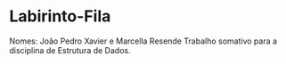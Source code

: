 # Labirinto-Fila
Nomes: João Pedro Xavier e Marcella Resende
Trabalho somativo para a disciplina de Estrutura de Dados.
 
